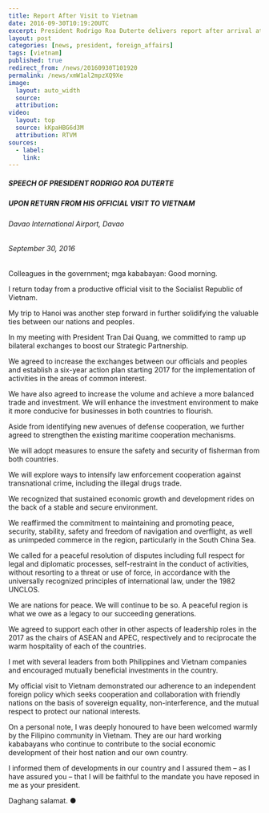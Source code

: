 ```yaml
---
title: Report After Visit to Vietnam
date: 2016-09-30T10:19:20UTC
excerpt: President Rodrigo Roa Duterte delivers report after arrival at the Davao International Airport at 2:19 am of September 30, 2016 after his two-day official visit to the Socialist Republic of Vietnam.
layout: post
categories: [news, president, foreign_affairs]
tags: [vietnam]
published: true
redirect_from: /news/20160930T101920
permalink: /news/xmW1al2mpzXQ9Xe
image:
  layout: auto_width
  source: 
  attribution: 
video:
  layout: top
  source: kKpaHBG6d3M
  attribution: RTVM
sources:
  - label:
    link:
---
```


##### SPEECH OF PRESIDENT RODRIGO ROA DUTERTE

##### UPON RETURN FROM HIS OFFICIAL VISIT TO VIETNAM

###### Davao International Airport, Davao

###### September 30, 2016

Colleagues in the government; mga kababayan: Good morning.

I return today from a productive official visit to the Socialist Republic of Vietnam.

My trip to Hanoi was another step forward in further solidifying the valuable ties between our nations and peoples.

In my meeting with President Tran Dai Quang, we committed to ramp up bilateral exchanges to boost our Strategic Partnership. 

We agreed to increase the exchanges between our officials and peoples and establish a six-year action plan starting 2017 for the implementation of activities in the areas of common interest.

We have also agreed to increase the volume and achieve a more balanced trade and investment. We will enhance the investment environment to make it more conducive for businesses in both countries to flourish.

Aside from identifying new avenues of defense cooperation, we further agreed to strengthen the existing maritime cooperation mechanisms.

We will adopt measures to ensure the safety and security of fisherman from both countries. 

We will explore ways to intensify law enforcement cooperation against transnational crime, including the illegal drugs trade. 

We recognized that sustained economic growth and development rides on the back of a stable and secure environment. 

We reaffirmed the commitment to maintaining and promoting peace, security, stability, safety and freedom of navigation and overflight, as well as unimpeded commerce in the region, particularly in the South China Sea. 

We called for a peaceful resolution of disputes including full respect for legal and diplomatic processes, self-restraint in the conduct of activities, without resorting to a threat or use of force, in accordance with the universally recognized principles of international law, under the 1982 UNCLOS.

We are nations for peace. We will continue to be so. A peaceful region is what we owe as a legacy to our succeeding generations.

We agreed to support each other in other aspects of leadership roles in the 2017 as the chairs of ASEAN and APEC, respectively and to reciprocate the warm hospitality of each of the countries.

I met with several leaders from both Philippines and Vietnam companies and encouraged mutually beneficial investments in the country.

My official visit to Vietnam demonstrated our adherence to an independent foreign policy which seeks cooperation and collaboration with friendly nations on the basis of sovereign equality, non-interference, and the mutual respect to protect our national interests.

On a personal note, I was deeply honoured to have been welcomed warmly by the Filipino community in Vietnam. They are our hard working kababayans who continue to contribute to the social economic development of their host nation and our own country.

I informed them of developments in our country and I assured them – as I have assured you – that I will be faithful to the mandate you have reposed in me as your president.  

Daghang salamat.
&#x25cf;


